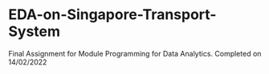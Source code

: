 # EDA-on-Singapore-Transport-System

Final Assignment for Module Programming for Data Analytics.
Completed on 14/02/2022 
